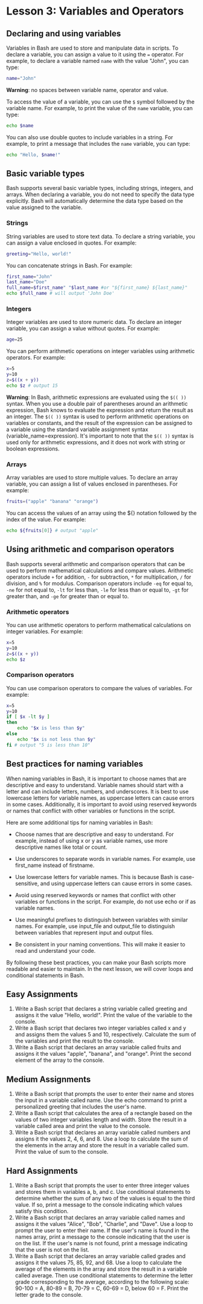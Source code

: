 # Lesson 3: Variables and Operators

## Declaring and using variables

Variables in Bash are used to store and manipulate data in scripts. To declare a variable, you can assign a value to it using the `=` operator. For example, to declare a variable named `name` with the value "John", you can type:
```bash
name="John"
```
**Warning**: no spaces between variable name, operator and value.


To access the value of a variable, you can use the `$` symbol followed by the variable name. For example, to print the value of the `name` variable, you can type: 
```bash
echo $name
```
You can also use double quotes to include variables in a string. For example, to print a message that includes the `name` variable, you can type: 
```bash
echo "Hello, $name!"
```
## Basic variable types

Bash supports several basic variable types, including strings, integers, and arrays. When declaring a variable, you do not need to specify the data type explicitly. Bash will automatically determine the data type based on the value assigned to the variable.

### Strings

String variables are used to store text data. To declare a string variable, you can assign a value enclosed in quotes. For example:

```bash
greeting="Hello, world!"
```
You can concatenate strings in Bash. For example:
```bash
first_name="John"
last_name="Doe"
full_name=$first_name" "$last_name #or "${first_name} ${last_name}"
echo $full_name # will output 'John Doe'
```
### Integers

Integer variables are used to store numeric data. To declare an integer variable, you can assign a value without quotes. For example:
```bash
age=25
```
You can perform arithmetic operations on integer variables using arithmetic operators. For example:
```bash
x=5
y=10
z=$((x + y))
echo $z # output 15
```
**Warning**: In Bash, arithmetic expressions are evaluated using the `$(( ))` syntax. When you use a double pair of parentheses around an arithmetic expression, Bash knows to evaluate the expression and return the result as an integer. The `$(( ))` syntax is used to perform arithmetic operations on variables or constants, and the result of the expression can be assigned to a variable using the standard variable assignment syntax (variable_name=expression). It's important to note that the `$(( ))` syntax is used only for arithmetic expressions, and it does not work with string or boolean expressions. 

### Arrays

Array variables are used to store multiple values. To declare an array variable, you can assign a list of values enclosed in parentheses. For example:

```bash
fruits=("apple" "banana" "orange")
```
You can access the values of an array using the ${} notation followed by the index of the value. For example:
```bash
echo ${fruits[0]} # output "apple"
```

## Using arithmetic and comparison operators

Bash supports several arithmetic and comparison operators that can be used to perform mathematical calculations and compare values. Arithmetic operators include `+` for addition, `-` for subtraction, `*` for multiplication, `/` for division, and `%` for modulus. Comparison operators include `-eq` for equal to, `-ne` for not equal to, `-lt` for less than, `-le` for less than or equal to, `-gt` for greater than, and `-ge` for greater than or equal to.

### Arithmetic operators

You can use arithmetic operators to perform mathematical calculations on integer variables. For example:
```bash
x=5
y=10
z=$((x + y))
echo $z
```
### Comparison operators

You can use comparison operators to compare the values of variables. For example:

```bash
x=5
y=10
if [ $x -lt $y ]
then
    echo "$x is less than $y"
else
    echo "$x is not less than $y"
fi # output "5 is less than 10"
```

## Best practices for naming variables

When naming variables in Bash, it is important to choose names that are descriptive and easy to understand. Variable names should start with a letter and can include letters, numbers, and underscores. It is best to use lowercase letters for variable names, as uppercase letters can cause errors in some cases. Additionally, it is important to avoid using reserved keywords or names that conflict with other variables or functions in the script.

Here are some additional tips for naming variables in Bash:

- Choose names that are descriptive and easy to understand. For example, instead of using x or y as variable names, use more descriptive names like total or count.

- Use underscores to separate words in variable names. For example, use first_name instead of firstname.

- Use lowercase letters for variable names. This is because Bash is case-sensitive, and using uppercase letters can cause errors in some cases.

- Avoid using reserved keywords or names that conflict with other variables or functions in the script. For example, do not use echo or if as variable names.

- Use meaningful prefixes to distinguish between variables with similar names. For example, use input_file and output_file to distinguish between variables that represent input and output files.

- Be consistent in your naming conventions. This will make it easier to read and understand your code.

By following these best practices, you can make your Bash scripts more readable and easier to maintain. In the next lesson, we will cover loops and conditional statements in Bash.

## Easy Assignments

1. Write a Bash script that declares a string variable called greeting and assigns it the value "Hello, world!". Print the value of the variable to the console.
2. Write a Bash script that declares two integer variables called x and y and assigns them the values 5 and 10, respectively. Calculate the sum of the variables and print the result to the console.
3. Write a Bash script that declares an array variable called fruits and assigns it the values "apple", "banana", and "orange". Print the second element of the array to the console.

## Medium Assignments

1. Write a Bash script that prompts the user to enter their name and stores the input in a variable called name. Use the echo command to print a personalized greeting that includes the user's name.
2. Write a Bash script that calculates the area of a rectangle based on the values of two integer variables length and width. Store the result in a variable called area and print the value to the console.
3. Write a Bash script that declares an array variable called numbers and assigns it the values 2, 4, 6, and 8. Use a loop to calculate the sum of the elements in the array and store the result in a variable called sum. Print the value of sum to the console.

## Hard Assignments

1. Write a Bash script that prompts the user to enter three integer values and stores them in variables a, b, and c. Use conditional statements to determine whether the sum of any two of the values is equal to the third value. If so, print a message to the console indicating which values satisfy this condition.
2. Write a Bash script that declares an array variable called names and assigns it the values "Alice", "Bob", "Charlie", and "Dave". Use a loop to prompt the user to enter their name. If the user's name is found in the names array, print a message to the console indicating that the user is on the list. If the user's name is not found, print a message indicating that the user is not on the list.
3. Write a Bash script that declares an array variable called grades and assigns it the values 75, 85, 92, and 68. Use a loop to calculate the average of the elements in the array and store the result in a variable called average. Then use conditional statements to determine the letter grade corresponding to the average, according to the following scale: 90-100 = A, 80-89 = B, 70-79 = C, 60-69 = D, below 60 = F. Print the letter grade to the console.